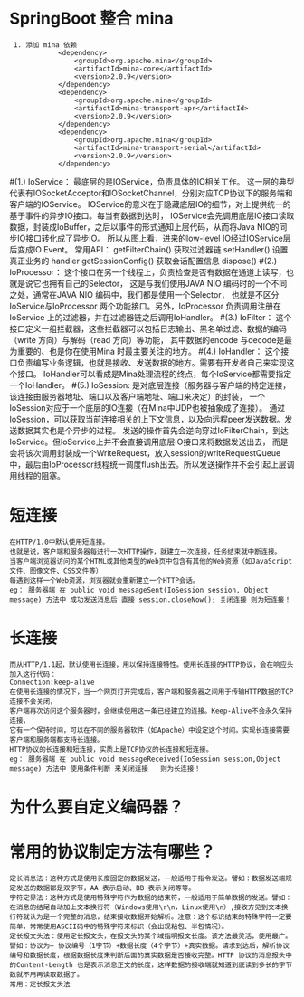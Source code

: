 # SpringBoot 整合 mina 

     1. 添加 mina 依赖 
                <dependency>
                    <groupId>org.apache.mina</groupId>
                    <artifactId>mina-core</artifactId>
                    <version>2.0.9</version>
                </dependency>
                <dependency>
                    <groupId>org.apache.mina</groupId>
                    <artifactId>mina-transport-apr</artifactId>
                    <version>2.0.9</version>
                </dependency>
                <dependency>
                    <groupId>org.apache.mina</groupId>
                    <artifactId>mina-transport-serial</artifactId>
                    <version>2.0.9</version>
                </dependency>
                
                
#(1.) IoService：
    最底层的是IOService，负责具体的IO相关工作。
    这一层的典型代表有IOSocketAcceptor和IOSocketChannel，分别对应TCP协议下的服务端和客户端的IOService。
    IOService的意义在于隐藏底层IO的细节，对上提供统一的基于事件的异步IO接口。每当有数据到达时，
    IOService会先调用底层IO接口读取数据，封装成IoBuffer，之后以事件的形式通知上层代码，从而将Java NIO的同步IO接口转化成了异步IO。
    所以从图上看，进来的low-level IO经过IOService层后变成IO Event。
    常用API：
    getFilterChain() 获取过滤器链
    setHandler() 设置 真正业务的 handler
    getSessionConfig() 获取会话配置信息
    dispose()
#(2.) IoProcessor：
    这个接口在另一个线程上，负责检查是否有数据在通道上读写，也就是说它也拥有自己的Selector，
    这是与我们使用JAVA NIO 编码时的一个不同之处，通常在JAVA NIO 编码中，我们都是使用一个Selector，
    也就是不区分IoService与IoProcessor 两个功能接口。另外，IoProcessor 负责调用注册在IoService 上的过滤器，并在过滤器链之后调用IoHandler。
#(3.) IoFilter：
    这个接口定义一组拦截器，这些拦截器可以包括日志输出、黑名单过滤、数据的编码（write 方向）与解码（read 方向）等功能，
    其中数据的encode 与decode是最为重要的、也是你在使用Mina 时最主要关注的地方。
#(4.) IoHandler：
    这个接口负责编写业务逻辑，也就是接收、发送数据的地方。需要有开发者自己来实现这个接口。
    IoHandler可以看成是Mina处理流程的终点，每个IoService都需要指定一个IoHandler。
#(5.) IoSession: 
    是对底层连接（服务器与客户端的特定连接，该连接由服务器地址、端口以及客户端地址、端口来决定）的封装，
    一个IoSession对应于一个底层的IO连接（在Mina中UDP也被抽象成了连接）。
    通过IoSession，可以获取当前连接相关的上下文信息，以及向远程peer发送数据。发送数据其实也是个异步的过程。
    发送的操作首先会逆向穿过IoFilterChain，到达IoService。但IoService上并不会直接调用底层IO接口来将数据发送出去，
    而是会将该次调用封装成一个WriteRequest，放入session的writeRequestQueue中，最后由IoProcessor线程统一调度flush出去。所以发送操作并不会引起上层调用线程的阻塞。




# 短连接
    在HTTP/1.0中默认使用短连接。
    也就是说，客户端和服务器每进行一次HTTP操作，就建立一次连接，任务结束就中断连接。
    当客户端浏览器访问的某个HTML或其他类型的Web页中包含有其他的Web资源（如JavaScript文件、图像文件、CSS文件等）
    每遇到这样一个Web资源，浏览器就会重新建立一个HTTP会话。
    eg： 服务器端 在 public void messageSent(IoSession session, Object message) 方法中 成功发送消息后 直接 session.closeNow(); 关闭连接 则为短连接！
    
# 长连接
    而从HTTP/1.1起，默认使用长连接，用以保持连接特性。使用长连接的HTTP协议，会在响应头加入这行代码：
    Connection:keep-alive
    在使用长连接的情况下，当一个网页打开完成后，客户端和服务器之间用于传输HTTP数据的TCP连接不会关闭，
    客户端再次访问这个服务器时，会继续使用这一条已经建立的连接。Keep-Alive不会永久保持连接，
    它有一个保持时间，可以在不同的服务器软件（如Apache）中设定这个时间。实现长连接需要客户端和服务端都支持长连接。
    HTTP协议的长连接和短连接，实质上是TCP协议的长连接和短连接。
    eg： 服务器端 在 public void messageReceived(IoSession session,Object message) 方法中 使用条件判断 来关闭连接   则为长连接！
    
    
# 为什么要自定义编码器？

# 常用的协议制定方法有哪些？
    定长消息法：这种方式是使用长度固定的数据发送，一般适用于指令发送。譬如：数据发送端规定发送的数据都是双字节，AA 表示启动、BB 表示关闭等等。
    字符定界法：这种方式是使用特殊字符作为数据的结束符，一般适用于简单数据的发送。譬如：在消息的结尾自动加上文本换行符（Windows使用\r\n，Linux使用\n）,接收方见到文本换行符就认为是一个完整的消息，结束接收数据开始解析。注意：这个标识结束的特殊字符一定要简单，常常使用ASCII码中的特殊字符来标识（会出现粘包、半包情况）。
    定长报文头法：使用定长报文头，在报文头的某个域指明报文长度。该方法最灵活，使用最广。譬如：协议为– 协议编号（1字节）+数据长度（4个字节）+真实数据。请求到达后，解析协议编号和数据长度，根据数据长度来判断后面的真实数据是否接收完整。HTTP 协议的消息报头中的Content-Length 也是表示消息正文的长度，这样数据的接收端就知道到底读到多长的字节数就不用再读取数据了。
    常用：定长报文头法